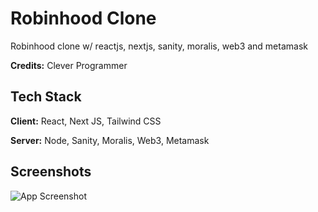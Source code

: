 # Robinhood Clone

Robinhood clone w/ reactjs, nextjs, sanity, moralis, web3 and metamask

**Credits:** Clever Programmer


## Tech Stack

**Client:** React, Next JS, Tailwind CSS

**Server:** Node, Sanity, Moralis, Web3, Metamask

## Screenshots

![App Screenshot](https://i.postimg.cc/0yyX5RXg/2022-04-10-12-33-06.png)
